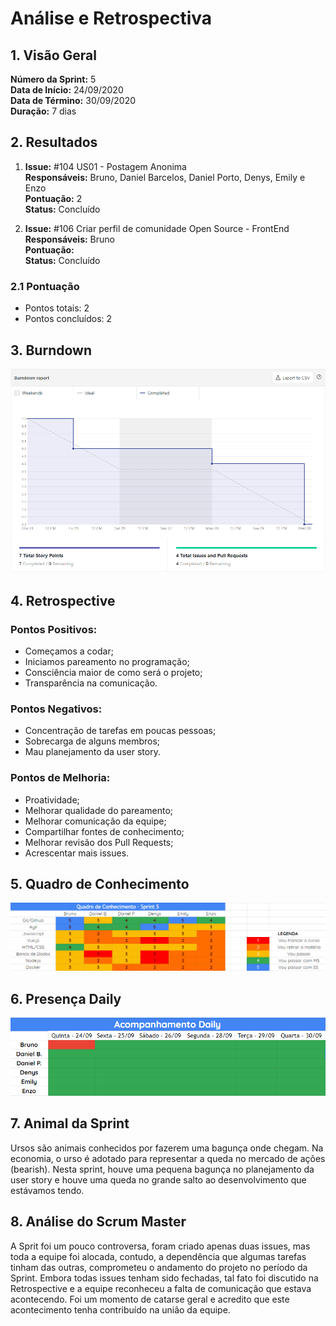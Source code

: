 # Análise e Retrospectiva

## 1. Visão Geral
**Número da Sprint:** 5<br>
**Data de Início:** 24/09/2020<br>
**Data de Término:** 30/09/2020<br>
**Duração:** 7 dias<br>

## 2. Resultados

1. **Issue:** #104 US01 - Postagem Anonima<br>
**Responsáveis:** Bruno, Daniel Barcelos, Daniel Porto, Denys, Emily e Enzo<br>
**Pontuação:** 2<br>
**Status:** Concluído<br>

2. **Issue:** #106 Criar perfil de comunidade Open Source - FrontEnd<br>
**Responsáveis:** Bruno<br>
**Pontuação:** <br>
**Status:** Concluído<br>

### 2.1 Pontuação 
- Pontos totais: 2
- Pontos concluídos: 2


## 3. Burndown

![Burndown](../../Imagens/Sprints/Burndown_S5.png)

## 4. Retrospective
### Pontos Positivos:
- Começamos a codar;
- Iniciamos pareamento no programação;
- Consciência maior de como será o projeto;
- Transparência na comunicação.

### Pontos Negativos:
- Concentração de tarefas em poucas pessoas;
- Sobrecarga de alguns membros;
- Mau planejamento da user story.

### Pontos de Melhoria:
- Proatividade;
- Melhorar qualidade do pareamento;
- Melhorar comunicação da equipe;
- Compartilhar fontes de conhecimento;
- Melhorar revisão dos Pull Requests;
- Acrescentar mais issues.


## 5. Quadro de Conhecimento

![Quadro de Conhecimentos](../../Imagens/Sprints/Quadro_conhecimento_S5.png)

## 6. Presença  Daily 

![Presença](../../Imagens/Sprints/Daily_Sprint5.png)

## 7. Animal da Sprint
Ursos são animais conhecidos por fazerem uma bagunça onde chegam. Na economia, o urso é adotado para representar a queda no mercado de ações (bearish). Nesta sprint, houve uma pequena bagunça no planejamento da user story e houve uma queda no grande salto ao desenvolvimento que estávamos tendo.

## 8. Análise do Scrum Master
A Sprit foi um pouco controversa, foram criado apenas duas issues, mas toda a equipe foi alocada, contudo, a dependência que algumas tarefas tinham das outras, comprometeu o andamento do projeto no período da Sprint. Embora todas issues tenham sido fechadas, tal fato foi discutido na Retrospective e a equipe reconheceu a falta de comunicação que estava acontecendo. Foi um momento de catarse geral e acredito que este acontecimento tenha contribuído na união da equipe. 
